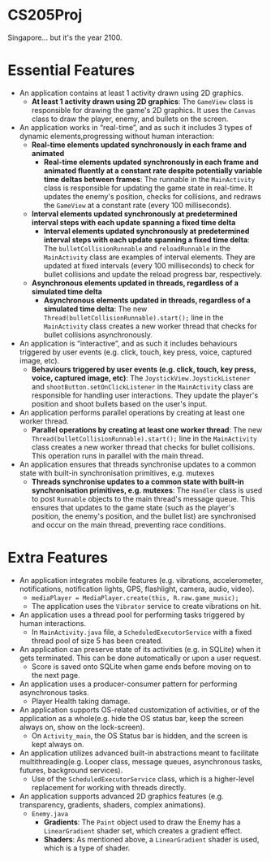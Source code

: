 # CS205Proj
Singapore... but it's the year 2100.

# Essential Features
- An application contains at least 1 activity drawn using 2D graphics.
  - **At least 1 activity drawn using 2D graphics**: The `GameView` class is responsible for drawing the game's 2D graphics. It uses the `Canvas` class to draw the player, enemy, and bullets on the screen.
- An application works in “real-time”, and as such it includes 3 types of dynamic elements,progressing without human interaction:
  - **Real-time elements updated synchronously in each frame and animated**
    - **Real-time elements updated synchronously in each frame and animated fluently at a constant rate despite potentially variable time deltas between frames**: The runnable in the `MainActivity` class is responsible for updating the game state in real-time. It updates the enemy's position, checks for collisions, and redraws the `GameView` at a constant rate (every 100 milliseconds).
  - **Interval elements updated synchronously at predetermined interval steps with each update spanning a fixed time delta**
    - **Interval elements updated synchronously at predetermined interval steps with each update spanning a fixed time delta**: The `bulletCollisionRunnable` and `reloadRunnable` in the `MainActivity` class are examples of interval elements. They are updated at fixed intervals (every 100 milliseconds) to check for bullet collisions and update the reload progress bar, respectively.
  - **Asynchronous elements updated in threads, regardless of a simulated time delta**
    - **Asynchronous elements updated in threads, regardless of a simulated time delta**: The new `Thread(bulletCollisionRunnable).start();` line in the `MainActivity` class creates a new worker thread that checks for bullet collisions asynchronously.
- An application is “interactive”, and as such it includes behaviours triggered by user events (e.g. click, touch, key press, voice, captured image, etc).
  - **Behaviours triggered by user events (e.g. click, touch, key press, voice, captured image, etc)**: The `JoystickView.JoystickListener` and `shootButton.setOnClickListener` in the `MainActivity` class are responsible for handling user interactions. They update the player's position and shoot bullets based on the user's input.
- An application performs parallel operations by creating at least one worker thread.
  - **Parallel operations by creating at least one worker thread**: The new `Thread(bulletCollisionRunnable).start();` line in the `MainActivity` class creates a new worker thread that checks for bullet collisions. This operation runs in parallel with the main thread.
- An application ensures that threads synchronise updates to a common state with built-in synchronisation primitives, e.g. mutexes
  - **Threads synchronise updates to a common state with built-in synchronisation primitives, e.g. mutexes**: The `Handler` class is used to post `Runnable` objects to the main thread's message queue. This ensures that updates to the game state (such as the player's position, the enemy's position, and the bullet list) are synchronised and occur on the main thread, preventing race conditions.
# Extra Features
  - An application integrates mobile features (e.g. vibrations, accelerometer, notifications, notification lights, GPS, flashlight, camera, audio, video).
    - `mediaPlayer = MediaPlayer.create(this, R.raw.game_music);`
    - The application uses the `Vibrator` service to create vibrations on hit.
  - An application uses a thread pool for performing tasks triggered by human interactions.
    - In `MainActivity.java` file, a `ScheduledExecutorService` with a fixed thread pool of size 5 has been created.
  - An application can preserve state of its activities (e.g. in SQLite) when it gets terminated. This can be done automatically or upon a user request.
    - Score is saved onto SQLite when game ends before moving on to the next page.
  - An application uses a producer-consumer pattern for performing asynchronous tasks.
    - Player Health taking damage.
  - An application supports OS-related customization of activities, or of the application as a whole(e.g. hide the OS status bar, keep the screen always on, show on the lock-screen).
    - On `Activity_main`, the OS Status bar is hidden, and the screen is kept always on.
  - An application utilizes advanced built-in abstractions meant to facilitate multithreading(e.g. Looper class, message queues, asynchronous tasks, futures, background services).
    - Use of the `ScheduledExecutorService` class, which is a higher-level replacement for working with threads directly.
  - An application supports advanced 2D graphics features (e.g. transparency, gradients, shaders, complex animations).
    - `Enemy.java`
      - **Gradients**: The `Paint` object used to draw the Enemy has a `LinearGradient` shader set, which creates a gradient effect.
      - **Shaders**: As mentioned above, a `LinearGradient` shader is used, which is a type of shader.
